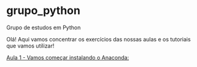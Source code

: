 # grupo_python
Grupo de estudos em Python

Olá!
Aqui vamos concentrar os exercícios das nossas aulas e os tutoriais que vamos utilizar!

[Aula 1 - Vamos começar instalando o Anaconda:](https://github.com/hugonbg/grupo_de_estudos_python/blob/master/anaconda/Instala%C3%A7%C3%A3o%20do%20Anaconda.ipynb)
